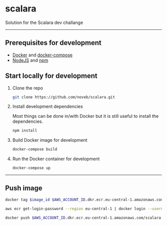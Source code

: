 # scalara
Solution for the Scalara dev challange

---
## Prerequisites for development

* [Docker](https://www.docker.com/products/docker-desktop) and [docker-compose](https://docs.docker.com/compose/)
* [NodeJS](https://nodejs.org/en/) and [npm](https://www.npmjs.com/)

## Start locally for development

1. Clone the repo

    ```bash
    git clone https://github.com/noveb/scalara.git
    ```

2. Install development dependencies

    Most things can be done in/with Docker but it is still useful to install the dependencies. 
    
    ```bash
    npm install
    ```

3. Build Docker image for development

    ```bash
    docker-compose build
    ```

4. Run the Docker container for development

    ```bash
    docker-compose up
    ```

---

## Push image

```sh
docker tag $image_id $AWS_ACCOUNT_ID.dkr.ecr.eu-central-1.amazonaws.com/scalara:latest
```

```sh
aws ecr get-login-password --region eu-central-1 | docker login --username AWS --password-stdin $AWS_ACCOUNT_ID.dkr.ecr.eu-central-1.amazonaws.com
```

```sh
docker push $AWS_ACCOUNT_ID.dkr.ecr.eu-central-1.amazonaws.com/scalara:latest
```